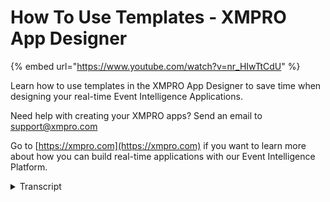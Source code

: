 # How To Use Templates - XMPRO App Designer

{% embed url="https://www.youtube.com/watch?v=nr_HIwTtCdU" %}

Learn how to use templates in the XMPRO App Designer to save time when designing your real-time Event Intelligence Applications.&#x20;

Need help with creating your XMPRO apps? Send an email to support@xmpro.com

Go to [https://xmpro.com](https://xmpro.com) if you want to learn more about how you can build real-time applications with our Event Intelligence Platform.

<details>

<summary>Transcript</summary>

welcome to another training video from

Exim Pro today we will be looking at how

to use templates and app designers so

let's say you are an app designer and

you want to create a new app you would

go to the plus button and you'll be

presented by a few options one of course

is blank app which is explained in how

to create an app video but let's say you

don't want to start from scratch you you

want something be both something to

reuse um that's where the templates come

in you can reuse the work that other

people have done and get a bit of head

start so as you can see there are a

couple of templates here available to me

now if I want I can filter them by the

way with the categories that they may

belong to let's say I want to use asset

even for template to create a new app so

I click on that it'll give me some more

details around that template for example

its description what pages it has who

created it

when it was created in which categories

it belongs to of course it also gives me

the image as well I can select that and

then continue to create my app as usual

for example I can call it as an even

board

give it a bit of description I'll keep

it brief too to save time for now and

then just choose a category I want it to

be added to I also have options to

choose different themes but once all of

that is done I have chosen this template

I can flick sides left will then create

the app but as you can see it did not

give me a blank app it gave me an app

with existing pages in it and those

pages are also pre-configured as for the

template thank you so much

</details>
